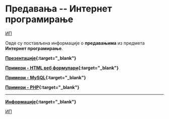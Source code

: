 # Предавања -- Интернет програмирање 

[ИП](../README.md)

Овде су постављена информације о **предавањима** из предмета **Интернет програмирање**.  

**[Презентације](https://github.com/PmfBlIP/IP/tree/master/predavanja/prezentacije){:target="_blank"}**

**[Примери - HTML веб фoрмулари](https://github.com/PmfBlIP/IP/tree/master/predavanja/primeri-html-formulari){:target="_blank"}**

**[Примери - MySQL](https://github.com/PmfBlIP/IP/tree/master/predavanja/primeri-MySql){:target="_blank"}**

**[Примери - PHP](https://github.com/PmfBlIP/IP/tree/master/predavanja/primeri-php){:target="_blank"}**

---

**[Информације](info/README.md){:target="_blank"}**

[ИП](../README.md)